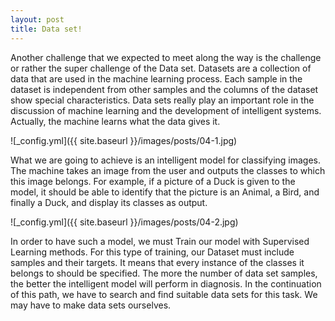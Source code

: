 ```yaml
---
layout: post
title: Data set!
---
```


Another challenge that we expected to meet along the way is the challenge or rather the super challenge of the Data set. Datasets are a collection of data that are used in the machine learning process. Each sample in the dataset is independent from other samples and the columns of the dataset show special characteristics. Data sets really play an important role in the discussion of machine learning and the development of intelligent systems. Actually, the machine learns what the data gives it.

![_config.yml]({{ site.baseurl }}/images/posts/04-1.jpg)

What we are going to achieve is an intelligent model for classifying images. The machine takes an image from the user and outputs the classes to which this image belongs. For example, if a picture of a Duck is given to the model, it should be able to identify that the picture is an Animal, a Bird, and finally a Duck, and display its classes as output.

![_config.yml]({{ site.baseurl }}/images/posts/04-2.jpg)

In order to have such a model, we must Train our model with Supervised Learning methods. For this type of training, our Dataset must include samples and their targets. It means that every instance of the classes it belongs to should be specified. The more the number of data set samples, the better the intelligent model will perform in diagnosis. In the continuation of this path, we have to search and find suitable data sets for this task. We may have to make data sets ourselves.
